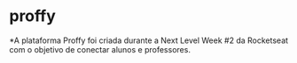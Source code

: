 # proffy
*A plataforma Proffy foi criada durante a Next Level Week #2 da Rocketseat com o objetivo de conectar alunos e professores.
